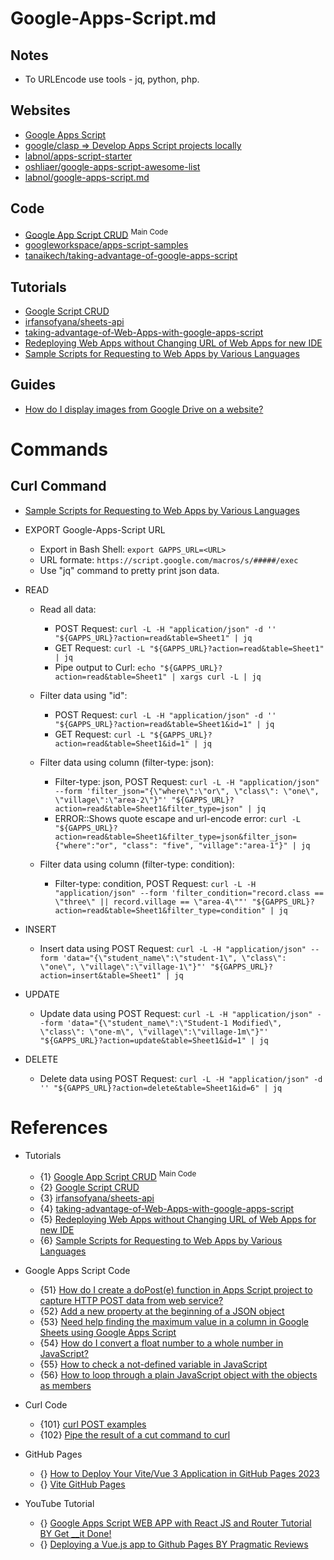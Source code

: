 # Google-Apps-Script.md

## Notes

* To URLEncode use tools - jq, python, php.

## Websites

* [Google Apps Script](https://developers.google.com/apps-script)
* [google/clasp => Develop Apps Script projects locally](https://github.com/google/clasp)
* [labnol/apps-script-starter](https://github.com/labnol/apps-script-starter)
* [oshliaer/google-apps-script-awesome-list](https://github.com/oshliaer/google-apps-script-awesome-list)
* [labnol/google-apps-script.md](https://gist.github.com/labnol/0b67f812a827fd9babc5)

## Code

* [Google App Script CRUD](https://gist.github.com/richardblondet/ce87a397ef669d4d25dd21ea02b9dda1) <sup>Main Code</sup>
* [googleworkspace/apps-script-samples](https://github.com/googleworkspace/apps-script-samples)
* [tanaikech/taking-advantage-of-google-apps-script](https://github.com/tanaikech/taking-advantage-of-google-apps-script)

## Tutorials

* [Google Script CRUD](https://gist.github.com/nyancodeid/abc7f2c3ce47eda753dee8a2b63070ab)
* [irfansofyana/sheets-api](https://github.com/irfansofyana/sheets-api)
* [taking-advantage-of-Web-Apps-with-google-apps-script](https://github.com/tanaikech/taking-advantage-of-Web-Apps-with-google-apps-script)
* [Redeploying Web Apps without Changing URL of Web Apps for new IDE](https://gist.github.com/tanaikech/ebf92d8f427d02d53989d6c3464a9c43)
* [Sample Scripts for Requesting to Web Apps by Various Languages](https://gist.github.com/tanaikech/a72aab0242012362c46ec69031c720d5)

## Guides

* [How do I display images from Google Drive on a website?](https://stackoverflow.com/questions/15557392/how-do-i-display-images-from-google-drive-on-a-website)

# Commands

## Curl Command

* [Sample Scripts for Requesting to Web Apps by Various Languages](https://gist.github.com/tanaikech/a72aab0242012362c46ec69031c720d5)

* EXPORT Google-Apps-Script URL
  * Export in Bash Shell: `export GAPPS_URL=<URL>`
  * URL formate: `https://script.google.com/macros/s/#####/exec`
  * Use "jq" command to pretty print json data.

* READ
  
  * Read all data:
    * POST Request: `curl -L -H "application/json" -d '' "${GAPPS_URL}?action=read&table=Sheet1" | jq`
    * GET Request: `curl -L "${GAPPS_URL}?action=read&table=Sheet1" | jq`
    * Pipe output to Curl: `echo "${GAPPS_URL}?action=read&table=Sheet1" | xargs curl -L | jq`
  
  * Filter data using "id":
    * POST Request: `curl -L -H "application/json" -d '' "${GAPPS_URL}?action=read&table=Sheet1&id=1" | jq`
    * GET Request: `curl -L "${GAPPS_URL}?action=read&table=Sheet1&id=1" | jq`
  
  * Filter data using column (filter-type: json):
    * Filter-type: json, POST Request: `curl -L -H "application/json" --form 'filter_json="{\"where\":\"or\", \"class\": \"one\", \"village\":\"area-2\"}"' "${GAPPS_URL}?action=read&table=Sheet1&filter_type=json" | jq`
    * ERROR::Shows quote escape and url-encode error: `curl -L "${GAPPS_URL}?action=read&table=Sheet1&filter_type=json&filter_json={"where":"or", "class": "five", "village":"area-1"}" | jq`

  * Filter data using column (filter-type: condition):
    * Filter-type: condition, POST Request: `curl -L -H "application/json" --form 'filter_condition="record.class == \"three\" || record.village == \"area-4\""' "${GAPPS_URL}?action=read&table=Sheet1&filter_type=condition" | jq`

* INSERT

  * Insert data using POST Request: `curl -L -H "application/json" --form 'data="{\"student_name\":\"student-1\", \"class\": \"one\", \"village\":\"village-1\"}"' "${GAPPS_URL}?action=insert&table=Sheet1" | jq`

* UPDATE

  * Update data using POST Request: `curl -L -H "application/json" --form 'data="{\"student_name\":\"Student-1 Modified\", \"class\": \"one-m\", \"village\":\"village-1m\"}"' "${GAPPS_URL}?action=update&table=Sheet1&id=1" | jq`

* DELETE

  * Delete data using POST Request: `curl -L -H "application/json" -d '' "${GAPPS_URL}?action=delete&table=Sheet1&id=6" | jq`

# References

* Tutorials
  * {1} [Google App Script CRUD](https://gist.github.com/richardblondet/ce87a397ef669d4d25dd21ea02b9dda1) <sup>Main Code</sup>
  * {2} [Google Script CRUD](https://gist.github.com/nyancodeid/abc7f2c3ce47eda753dee8a2b63070ab)
  * {3} [irfansofyana/sheets-api](https://github.com/irfansofyana/sheets-api)
  * {4} [taking-advantage-of-Web-Apps-with-google-apps-script](https://github.com/tanaikech/taking-advantage-of-Web-Apps-with-google-apps-script)
  * {5} [Redeploying Web Apps without Changing URL of Web Apps for new IDE](https://gist.github.com/tanaikech/ebf92d8f427d02d53989d6c3464a9c43)
  * {6} [Sample Scripts for Requesting to Web Apps by Various Languages](https://gist.github.com/tanaikech/a72aab0242012362c46ec69031c720d5)

* Google Apps Script Code
  * {51} [How do I create a doPost(e) function in Apps Script project to capture HTTP POST data from web service?](https://stackoverflow.com/questions/43127023/how-do-i-create-a-doposte-function-in-apps-script-project-to-capture-http-post)
  * {52} [Add a new property at the beginning of a JSON object](https://stackoverflow.com/questions/10691409/add-a-new-property-at-the-beginning-of-a-json-object)
  * {53} [Need help finding the maximum value in a column in Google Sheets using Google Apps Script](https://stackoverflow.com/questions/18222814/need-help-finding-the-maximum-value-in-a-column-in-google-sheets-using-google-ap)
  * {54} [How do I convert a float number to a whole number in JavaScript?](https://stackoverflow.com/questions/596467/how-do-i-convert-a-float-number-to-a-whole-number-in-javascript)
  * {55} [How to check a not-defined variable in JavaScript](https://stackoverflow.com/questions/858181/how-to-check-a-not-defined-variable-in-javascript)
  * {56} [How to loop through a plain JavaScript object with the objects as members](https://stackoverflow.com/questions/921789/how-to-loop-through-a-plain-javascript-object-with-the-objects-as-members)

* Curl Code
  * {101} [curl POST examples](https://gist.github.com/subfuzion/08c5d85437d5d4f00e58)
  * {102} [Pipe the result of a cut command to curl](https://unix.stackexchange.com/questions/323604/pipe-the-result-of-a-cut-command-to-curl)

* GitHub Pages
  * {} [How to Deploy Your Vite/Vue 3 Application in GitHub Pages 2023](https://mkay11.medium.com/how-to-deploy-your-vite-vue-3-application-in-github-pages-2023-2b842f50576a)
  * {} [Vite GitHub Pages](https://vitejs.dev/guide/static-deploy.html#github-pages)

* YouTube Tutorial
  * {} [Google Apps Script WEB APP with React JS and Router Tutorial BY Get __it Done!](https://www.youtube.com/watch?v=aq2B02DuCs0)
  * {} [Deploying a Vue.js app to Github Pages BY Pragmatic Reviews](https://www.youtube.com/watch?v=i_XbW-FsLKk)
